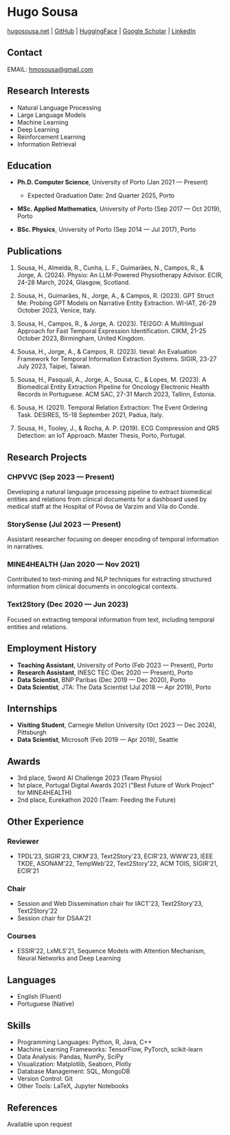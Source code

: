 # Hugo Sousa

[hugosousa.net](https://hugosousa.net) | [GitHub](https://github.com/hmosousa) | [HuggingFace](https://huggingface.co/hugosousa) | [Google Scholar](https://scholar.google.com/citations?user=d-14Qx4AAAAJ&hl=en) | [LinkedIn](https://www.linkedin.com/in/hmosousa/)

## Contact
EMAIL: hmosousa@gmail.com

## Research Interests
- Natural Language Processing
- Large Language Models
- Machine Learning
- Deep Learning
- Reinforcement Learning
- Information Retrieval

## Education

- **Ph.D. Computer Science**, University of Porto (Jan 2021 — Present)
  - Expected Graduation Date: 2nd Quarter 2025, Porto

- **MSc. Applied Mathematics**, University of Porto (Sep 2017 — Oct 2019), Porto

- **BSc. Physics**, University of Porto (Sep 2014 — Jul 2017), Porto

## Publications

1. Sousa, H., Almeida, R., Cunha, L. F., Guimarães, N., Campos, R., & Jorge, A. (2024). Physio: An LLM-Powered Physiotherapy Advisor. ECIR, 24-28 March, 2024, Glasgow, Scotland.

2. Sousa, H., Guimarães, N., Jorge, A., & Campos, R. (2023). GPT Struct Me: Probing GPT Models on Narrative Entity Extraction. WI-IAT, 26-29 October 2023, Venice, Italy.

3. Sousa, H., Campos, R., & Jorge, A. (2023). TEI2GO: A Multilingual Approach for Fast Temporal Expression Identification. CIKM, 21-25 October 2023, Birmingham, United Kingdom.

4. Sousa, H., Jorge, A., & Campos, R. (2023). tieval: An Evaluation Framework for Temporal Information Extraction Systems. SIGIR, 23-27 July 2023, Taipei, Taiwan.

5. Sousa, H., Pasquali, A., Jorge, A., Sousa, C., & Lopes, M. (2023). A Biomedical Entity Extraction Pipeline for Oncology Electronic Health Records in Portuguese. ACM SAC, 27-31 March 2023, Tallinn, Estonia.

6. Sousa, H. (2021). Temporal Relation Extraction: The Event Ordering Task. DESIRES, 15-18 September 2021, Padua, Italy.

7. Sousa, H., Tooley, J., & Rocha, A. P. (2019). ECG Compression and QRS Detection: an IoT Approach. Master Thesis, Porto, Portugal.

## Research Projects

### CHPVVC (Sep 2023 — Present)
Developing a natural language processing pipeline to extract biomedical entities and relations from clinical documents for a dashboard used by medical staff at the Hospital of Póvoa de Varzim and Vila do Conde.

### StorySense (Jul 2023 — Present)
Assistant researcher focusing on deeper encoding of temporal information in narratives.

### MINE4HEALTH (Jan 2020 — Nov 2021)
Contributed to text-mining and NLP techniques for extracting structured information from clinical documents in oncological contexts.

### Text2Story (Dec 2020 — Jun 2023)
Focused on extracting temporal information from text, including temporal entities and relations.

## Employment History

- **Teaching Assistant**, University of Porto (Feb 2023 — Present), Porto
- **Research Assistant**, INESC TEC (Dec 2020 — Present), Porto
- **Data Scientist**, BNP Paribas (Dec 2019 — Dec 2020), Porto
- **Data Scientist**, JTA: The Data Scientist (Jul 2018 — Apr 2019), Porto

## Internships

- **Visiting Student**, Carnegie Mellon University (Oct 2023 — Dec 2024), Pittsburgh
- **Data Scientist**, Microsoft (Feb 2019 — Apr 2019), Seattle

## Awards

- 3rd place, Sword AI Challenge 2023 (Team Physio)
- 1st place, Portugal Digital Awards 2021 ("Best Future of Work Project" for MINE4HEALTH)
- 2nd place, Eurekathon 2020 (Team: Feeding the Future)

## Other Experience

### Reviewer
- TPDL'23, SIGIR'23, CIKM'23, Text2Story'23, ECIR'23, WWW'23, IEEE TKDE, ASONAM'22, TempWeb'22, Text2Story'22, ACM TOIS, SIGIR'21, ECIR'21

### Chair
- Session and Web Dissemination chair for IACT'23, Text2Story'23, Text2Story'22
- Session chair for DSAA'21

### Courses
- ESSIR'22, LxMLS'21, Sequence Models with Attention Mechanism, Neural Networks and Deep Learning

## Languages
- English (Fluent)
- Portuguese (Native)


## Skills
- Programming Languages: Python, R, Java, C++
- Machine Learning Frameworks: TensorFlow, PyTorch, scikit-learn
- Data Analysis: Pandas, NumPy, SciPy
- Visualization: Matplotlib, Seaborn, Plotly
- Database Management: SQL, MongoDB
- Version Control: Git
- Other Tools: LaTeX, Jupyter Notebooks

## References
Available upon request